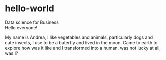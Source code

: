 # hello-world
Data science for Business  
Hello everyone!

My name is Andrea, I like vegetables and animals, particularly dogs and cute insects, I use to be a buterfly and lived in the moon. Came to earth to explore how was it like and I transformed into a human. was not lucky at all, was I? 
